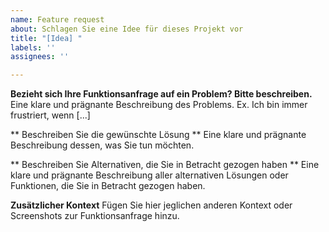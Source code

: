 ```yaml
---
name: Feature request
about: Schlagen Sie eine Idee für dieses Projekt vor
title: "[Idea] "
labels: ''
assignees: ''

---
```


**Bezieht sich Ihre Funktionsanfrage auf ein Problem? Bitte beschreiben.**
Eine klare und prägnante Beschreibung des Problems. Ex. Ich bin immer frustriert, wenn [...]

** Beschreiben Sie die gewünschte Lösung **
Eine klare und prägnante Beschreibung dessen, was Sie tun möchten.

** Beschreiben Sie Alternativen, die Sie in Betracht gezogen haben **
Eine klare und prägnante Beschreibung aller alternativen Lösungen oder Funktionen, die Sie in Betracht gezogen haben.

**Zusätzlicher Kontext**
Fügen Sie hier jeglichen anderen Kontext oder Screenshots zur Funktionsanfrage hinzu.
